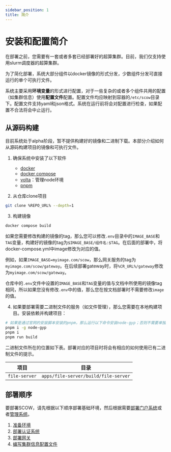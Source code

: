```yaml
---
sidebar_position: 1
title: 简介
---
```


# 安装和配置简介

在部署之前，您需要有一套或者多套已经部署好的超算集群。目前，我们仅支持使用slurm调度器的超算集群。

为了简化部署，系统大部分组件以docker镜像的形式分发，少数组件分发可直接运行的单个可执行文件。

系统主要采用**环境变量**的形式进行配置，对于一些复杂的或者多个组件共用的配置（如集群信息）使用**配置文件**配置。配置文件均应映射到容器的`/etc/scow`目录下。配置文件支持yaml和json格式。系统在运行前将会对配置进行检查，如果配置不合法将会中止运行。

## 从源码构建

目前系统处于alpha阶段，暂不提供构建好的镜像和二进制下载。本部分介绍如何从源码构建项目的镜像和可执行文件。

1. 确保系统中安装了以下软件
    - [docker](https://docs.docker.com/engine/install/)
    - [docker compose](https://docs.docker.com/compose/install/)
    - [volta](https://volta.sh/)：管理node环境
    - [pnpm](https://pnpm.io/pnpm-cli)

2. 从仓库clone项目

```bash
git clone %REPO_URL% --depth=1
```

3. 构建镜像

```bash
docker compose build
```

如果您需要修改构建的镜像的tag，那么您可以修改`.env`目录中的`IMAGE_BASE`和`TAG`变量，构建好的镜像的tag为`$IMAGE_BASE/组件名:$TAG`。在后面的部署中，将docker-compose.yml中image修改为对应的值。

例如，如果`IMAGE_BASE=myimage.com/scow`，那么网关服务的tag为`myimage.com/scow/gateway`。在后续部署gateway时，将`%CR_URL%/gateway`修改为`myimage.com/scow/gateway`。

仓库中的`.env`文件中设置的`IMAGE_BASE`和`TAG`变量的值与文档中所使用的镜像tag相同，所以如果您没有修改`.env`中的值，那么您在按文档部署时不需要修改`image`的值。

4. 如果要部署需要二进制文件的服务（如文件管理），那么您需要在本地构建项目。安装依赖并构建项目：

```bash
# 如果是通过官网的安装脚本安装的pnpm，那么运行以下命令安装node-gyp；否则不需要单独运行以下命令
pnpm i -g node-gyp
pnpm i
pnpm run build
```

二进制文件所在的位置如下表。部署对应的项目时将会有相应的如何使用已有二进制文件的提示。

| 项目          | 目录                                 |
| ------------- | ------------------------------------ |
| `file-server` | `apps/file-server/build/file-server` |


## 部署顺序

要部署SCOW，请先根据以下顺序部署基础环境，然后根据需要[部署门户系统](../../portal/intro.md)或者[管理系统](../../mis/intro.md)。

1. [准备环境](./prepare.md)
2. [部署认证系统](./auth.md)
3. [部署网关](./gateway.md)
4. [编写集群信息配置文件](./clusters.mdx)
